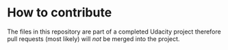 # How to contribute

The files in this repository are part of a completed Udacity project therefore pull requests (most likely) will _not_ be merged into the project.
